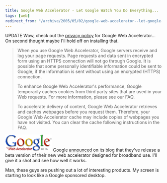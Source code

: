 ```yaml
---
title: Google Web Accelerator - Let Google Watch You Do Everything...
tags: [web]
redirect_from: "/archive/2005/05/02/google-web-accelerator--let-google-watch-you-do-everything.aspx/"
---
```


UPDATE Wow, check out the [privacy
policy](http://webaccelerator.google.com/privacy) for Google Web
Accelerator... On second thought maybe I'll hold off on installing that.

> When you use Google Web Accelerator, Google servers receive and log
> your page requests. Page requests and data sent in encrypted form
> using an HTTPS connection will not go through Google. It is possible
> that some personally identifiable information could be sent to Google,
> if the information is sent without using an encrypted (HTTPS)
> connection.
>
> To enhance Google Web Accelerator's performance, Google temporarily
> caches cookies from third party sites that are used in your Web
> requests. For more information, please see our FAQ.
>
> To accelerate delivery of content, Google Web Accelerator retrieves
> and caches webpages before you request them. Therefore, your Google
> Web Accelerator cache may include copies of webpages you have not
> visited. You can clear the cache following instructions in the FAQ.

![Google Web Accelerator](/assets/images/GoogleWebAccelerator.gif) Google
[announced](http://www.google.com/googleblog/2005/05/time-waits-for-no-one.html)
on its blog that they've release a beta version of their new web
accelerator designed for broadband use. I'll give it a shot and see how
well it works.

Man, these guys are pushing out a lot of interesting products. My screen
is starting to look like a Google sponsored desktop.

